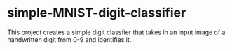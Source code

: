 # simple-MNIST-digit-classifier
This project creates a simple digit classfier that takes in an input image of a handwritten digit from 0-9 and identifies it. 